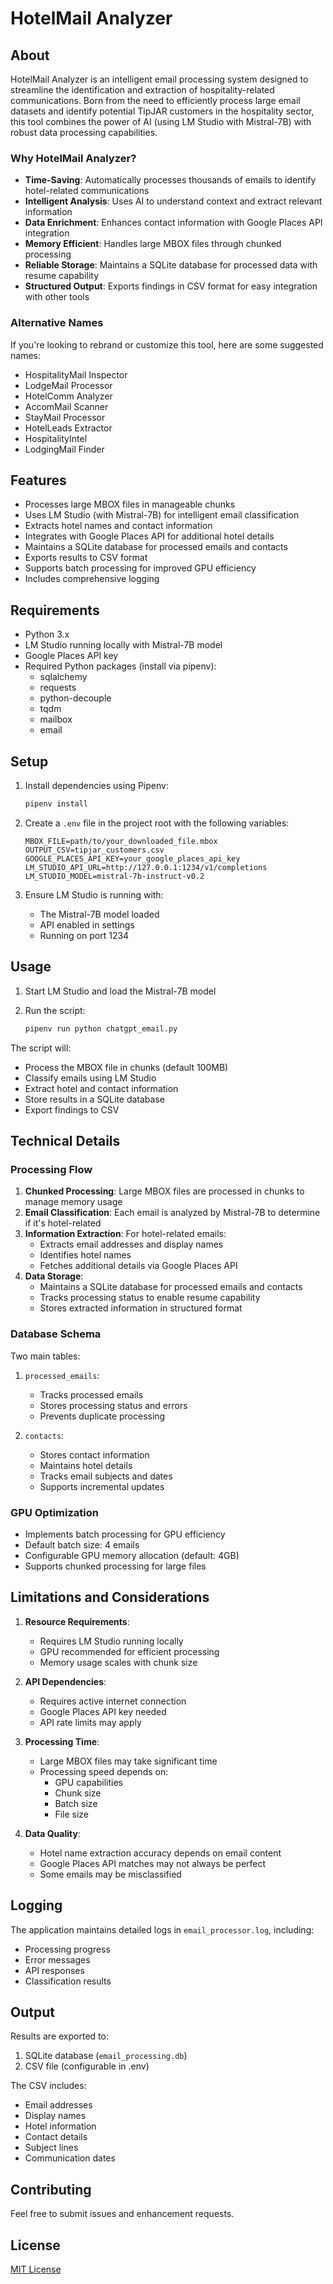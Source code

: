 # HotelMail Analyzer

## About

HotelMail Analyzer is an intelligent email processing system designed to streamline the identification and extraction of hospitality-related communications. Born from the need to efficiently process large email datasets and identify potential TipJAR customers in the hospitality sector, this tool combines the power of AI (using LM Studio with Mistral-7B) with robust data processing capabilities.

### Why HotelMail Analyzer?

- **Time-Saving**: Automatically processes thousands of emails to identify hotel-related communications
- **Intelligent Analysis**: Uses AI to understand context and extract relevant information
- **Data Enrichment**: Enhances contact information with Google Places API integration
- **Memory Efficient**: Handles large MBOX files through chunked processing
- **Reliable Storage**: Maintains a SQLite database for processed data with resume capability
- **Structured Output**: Exports findings in CSV format for easy integration with other tools

### Alternative Names

If you're looking to rebrand or customize this tool, here are some suggested names:
- HospitalityMail Inspector
- LodgeMail Processor
- HotelComm Analyzer
- AccomMail Scanner
- StayMail Processor
- HotelLeads Extractor
- HospitalityIntel
- LodgingMail Finder

## Features

- Processes large MBOX files in manageable chunks
- Uses LM Studio (with Mistral-7B) for intelligent email classification
- Extracts hotel names and contact information
- Integrates with Google Places API for additional hotel details
- Maintains a SQLite database for processed emails and contacts
- Exports results to CSV format
- Supports batch processing for improved GPU efficiency
- Includes comprehensive logging

## Requirements

- Python 3.x
- LM Studio running locally with Mistral-7B model
- Google Places API key
- Required Python packages (install via pipenv):
  - sqlalchemy
  - requests
  - python-decouple
  - tqdm
  - mailbox
  - email

## Setup

1. Install dependencies using Pipenv:
   ```bash
   pipenv install
   ```

2. Create a `.env` file in the project root with the following variables:
   ```
   MBOX_FILE=path/to/your_downloaded_file.mbox
   OUTPUT_CSV=tipjar_customers.csv
   GOOGLE_PLACES_API_KEY=your_google_places_api_key
   LM_STUDIO_API_URL=http://127.0.0.1:1234/v1/completions
   LM_STUDIO_MODEL=mistral-7b-instruct-v0.2
   ```

3. Ensure LM Studio is running with:
   - The Mistral-7B model loaded
   - API enabled in settings
   - Running on port 1234

## Usage

1. Start LM Studio and load the Mistral-7B model

2. Run the script:
   ```bash
   pipenv run python chatgpt_email.py
   ```

The script will:
- Process the MBOX file in chunks (default 100MB)
- Classify emails using LM Studio
- Extract hotel and contact information
- Store results in a SQLite database
- Export findings to CSV

## Technical Details

### Processing Flow

1. **Chunked Processing**: Large MBOX files are processed in chunks to manage memory usage
2. **Email Classification**: Each email is analyzed by Mistral-7B to determine if it's hotel-related
3. **Information Extraction**: For hotel-related emails:
   - Extracts email addresses and display names
   - Identifies hotel names
   - Fetches additional details via Google Places API
4. **Data Storage**: 
   - Maintains a SQLite database for processed emails and contacts
   - Tracks processing status to enable resume capability
   - Stores extracted information in structured format

### Database Schema

Two main tables:
1. `processed_emails`:
   - Tracks processed emails
   - Stores processing status and errors
   - Prevents duplicate processing

2. `contacts`:
   - Stores contact information
   - Maintains hotel details
   - Tracks email subjects and dates
   - Supports incremental updates

### GPU Optimization

- Implements batch processing for GPU efficiency
- Default batch size: 4 emails
- Configurable GPU memory allocation (default: 4GB)
- Supports chunked processing for large files

## Limitations and Considerations

1. **Resource Requirements**:
   - Requires LM Studio running locally
   - GPU recommended for efficient processing
   - Memory usage scales with chunk size

2. **API Dependencies**:
   - Requires active internet connection
   - Google Places API key needed
   - API rate limits may apply

3. **Processing Time**:
   - Large MBOX files may take significant time
   - Processing speed depends on:
     - GPU capabilities
     - Chunk size
     - Batch size
     - File size

4. **Data Quality**:
   - Hotel name extraction accuracy depends on email content
   - Google Places API matches may not always be perfect
   - Some emails may be misclassified

## Logging

The application maintains detailed logs in `email_processor.log`, including:
- Processing progress
- Error messages
- API responses
- Classification results

## Output

Results are exported to:
1. SQLite database (`email_processing.db`)
2. CSV file (configurable in .env)

The CSV includes:
- Email addresses
- Display names
- Hotel information
- Contact details
- Subject lines
- Communication dates

## Contributing

Feel free to submit issues and enhancement requests.

## License

[MIT License](LICENSE)

